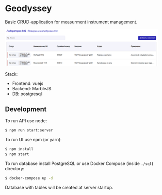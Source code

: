 # Geodyssey

Basic CRUD-application for measurment instrument management.

![System screenshot](docs/main-xs.png)

Stack:

* Frontend: vuejs
* Backend: MarbleJS
* DB: postgresql

## Development

To run API use node:

```bash
$ npm run start:server
```

To run UI use npm (or yarn):

```bash
$ npm install
$ npm start
```

To run database install PostgreSQL or use Docker Compose (inside `./sql`) directory:

```bash
$ docker-compose up -d
```

Database with tables will be created at server startup.
